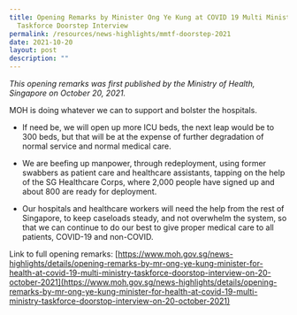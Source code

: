 ```yaml
---
title: Opening Remarks by Minister Ong Ye Kung at COVID 19 Multi Ministry
  Taskforce Doorstep Interview
permalink: /resources/news-highlights/mmtf-doorstep-2021
date: 2021-10-20
layout: post
description: ""
---
```

*This opening remarks was first published by the Ministry of Health, Singapore on October 20, 2021.*

MOH is doing whatever we can to support and bolster the hospitals.

* If need be, we will open up more ICU beds, the next leap would be to 300 beds, but that will be at the expense of further degradation of normal service and normal medical care.

* We are beefing up manpower, through redeployment, using former swabbers as patient care and healthcare assistants, tapping on the help of the SG Healthcare Corps, where 2,000 people have signed up and about 800 are ready for deployment.

* Our hospitals and healthcare workers will need the help from the rest of Singapore, to keep caseloads steady, and not overwhelm the system, so that we can continue to do our best to give proper medical care to all patients, COVID-19 and non-COVID.

Link to full opening remarks: [https://www.moh.gov.sg/news-highlights/details/opening-remarks-by-mr-ong-ye-kung-minister-for-health-at-covid-19-multi-ministry-taskforce-doorstop-interview-on-20-october-2021](https://www.moh.gov.sg/news-highlights/details/opening-remarks-by-mr-ong-ye-kung-minister-for-health-at-covid-19-multi-ministry-taskforce-doorstop-interview-on-20-october-2021)